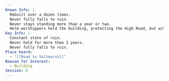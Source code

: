 ```yaml
---
Known Info: |-
  Rebuilt over a dozen times.
  Never fully falls to ruin.
  Never stays standing more than a year or two.
  Helm worshippers held the building, protecting the High Road, but within 2 years disappeared - and the building fell. Longest someones held it for 1000 years.
Key Info: |-
  Constant state of ruin.
  Never held for more than 2 years.
  Never fully falls to ruin.
Place heard:
  - "[[Road to Saltmarsh]]"
Reason for Interest:
  - Building
Session: 0
---
```

